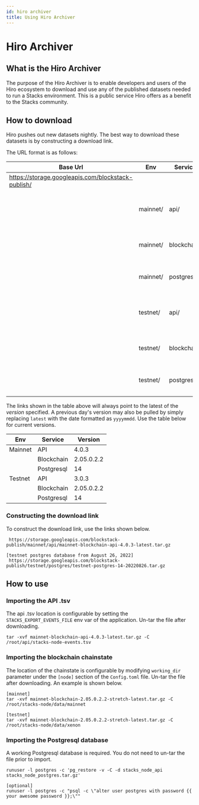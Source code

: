 ```yaml
---
id: hiro archiver
title: Using Hiro Archiver
---
```


# Hiro Archiver

## What is the Hiro Archiver
The purpose of the Hiro Archiver is to enable developers and users of the Hiro ecosystem to download and use any of the 
published datasets needed to run a Stacks environment. This is a public service Hiro offers as a benefit to the 
Stacks community.  

## How to download
Hiro pushes out new datasets nightly. The best way to download these datasets is by constructing a download link.<br>

The URL format is as follows:

| Base Url                                           | Env      | Service     | File                                           | 
|----------------------------------------------------|----------|-------------|------------------------------------------------|
| https://storage.googleapis.com/blockstack-publish/ |          |             |                                                |
|                                                    | mainnet/ | api/        | mainnet-blockchain-api-{version}-latest.tar.gz |
|                                                    | mainnet/ | blockchain/ | mainnet-blockchain-{version}-latest.tar.gz     |
|                                                    | mainnet/ | postgres/   | mainnet-postres-{version}-latest.tar.gz        |
|                                                    | testnet/ | api/        | testnet-blockchain-api-{version}-latest.tar.gz |
|                                                    | testnet/ | blockchain/ | testnet-blockchain-{version}-latest.tar.gz     |
|                                                    | testnet/ | postgres/   | testnet-postgres-{version}-latest.tar.gz       |

The links shown in the table above will always point to the latest of the _version_ specified. A previous day's version may also be pulled by simply 
replacing `latest` with the date formatted as `yyyymmdd`. Use the table below for current versions.

| Env     | Service    | Version      |
|---------|------------|--------------|
| Mainnet | API        | 4.0.3        |
|         | Blockchain | 2.05.0.2.2   |
|         | Postgresql | 14           |
| Testnet | API        | 3.0.3        |
|         | Blockchain | 2.05.0.2.2   |
|         | Postgresql | 14           |


### Constructing the download link
To construct the download link, use the links shown below.

```[mainnet api .tsv from latest]
 https://storage.googleapis.com/blockstack-publish/mainnet/api/mainnet-blockchain-api-4.0.3-latest.tar.gz
 
[testnet postgres database from August 26, 2022]
 https://storage.googleapis.com/blockstack-publish/testnet/postgres/testnet-postgres-14-20220826.tar.gz 
```

## How to use

### Importing the API .tsv
The api .tsv location is configurable by setting the `STACKS_EXPORT_EVENTS_FILE` env var of the application. Un-tar 
the file after downloading.

```shell
tar -xvf mainnet-blockchain-api-4.0.3-latest.tar.gz -C /root/api/stacks-node-events.tsv
```

### Importing the blockchain chainstate
The location of the chainstate is configurable by modifying `working_dir` parameter under the `[node]` section of the 
`Config.toml` file. Un-tar the file after downloading. An example is shown below.

```shell
[mainnet]
tar -xvf mainnet-blockchain-2.05.0.2.2-stretch-latest.tar.gz -C /root/stacks-node/data/mainnet

[testnet]
tar -xvf mainnet-blockchain-2.05.0.2.2-stretch-latest.tar.gz -C /root/stacks-node/data/xenon
```

### Importing the Postgresql database
A working Postgresql database is required. You do not need to un-tar the file prior to import.
```shell
runuser -l postgres -c 'pg_restore -v -C -d stacks_node_api stacks_node_postgres.tar.gz'

[optional]
runuser -l postgres -c "psql -c \"alter user postgres with password {{ your awesome password }};\""
```
